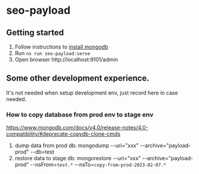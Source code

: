 # seo-payload

## Getting started

1. Follow instructions to [install mongodb](https://www.mongodb.com/docs/manual/installation/)
2. Run `nx run seo-payload:serve`
3. Open browser http://localhost:9101/admin

## Some other development experience.

It's not needed when setup development env, just record here in case needed.

### How to copy database from prod env to stage env

https://www.mongodb.com/docs/v4.0/release-notes/4.0-compatibility/#deprecate-copydb-clone-cmds

1. dump data from prod db: mongodump --uri="xxx" --archive="payload-prod" --db=test
2. restore data to stage db: mongorestore --uri="xxx" --archive="payload-prod" --nsFrom=`test.*` --nsTo=`copy-from-prod-2023-02-07.*`

